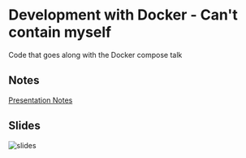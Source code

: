 # Development with Docker - Can't contain myself

Code that goes along with the Docker compose talk

## Notes

[Presentation Notes](docs/README.md)

## Slides

![slides](https://github.com/peterjgrainger/lunch-and-learn/blob/master/download.gif?raw=true)


